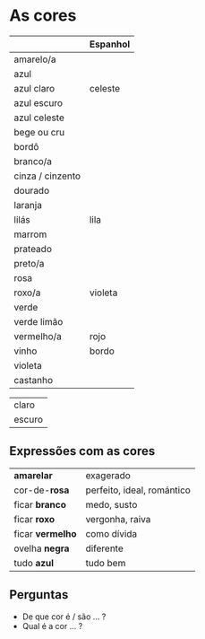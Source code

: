 # As cores

|                  | Espanhol |
| --               | --       |
| amarelo/a        |          |
| azul             |          |
| azul claro       | celeste  |
| azul escuro      |          |
| azul celeste     |          |
| bege ou cru      |          |
| bordô            |          |
| branco/a         |          |
| cinza / cinzento |          |
| dourado          |          |
| laranja          |          |
| lilás            | lila     |
| marrom           |          |
| prateado         |          |
| preto/a          |          |
| rosa             |          |
| roxo/a           | violeta  |
| verde            |          |
| verde limão      |          |
| vermelho/a       | rojo     |
| vinho            | bordo    |
| violeta          |          |
| castanho         |          |

|        |
| --     |
| claro  |
| escuro |

## Expressões com as cores

|                    |                            |
| --                 | --                         |
| **amarelar**       | exagerado                  |
| cor-de-**rosa**    | perfeito, ideal, romántico |
| ficar **branco**   | medo, susto                |
| ficar **roxo**     | vergonha, raiva            |
| ficar **vermelho** | como dívida                |
| ovelha **negra**   | diferente                  |
| tudo **azul**      | tudo bem                   |

## Perguntas

* De que cor é / são ... ?
* Qual é a cor ... ?
